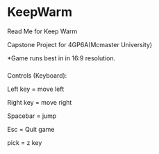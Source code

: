# KeepWarm

Read Me for Keep Warm

Capstone Project for 4GP6A(Mcmaster University)

*Game runs best in in 16:9 resolution.

###

Controls (Keyboard):

Left key = move left

Right key = move right

Spacebar = jump

Esc = Quit game

pick = z key

###
